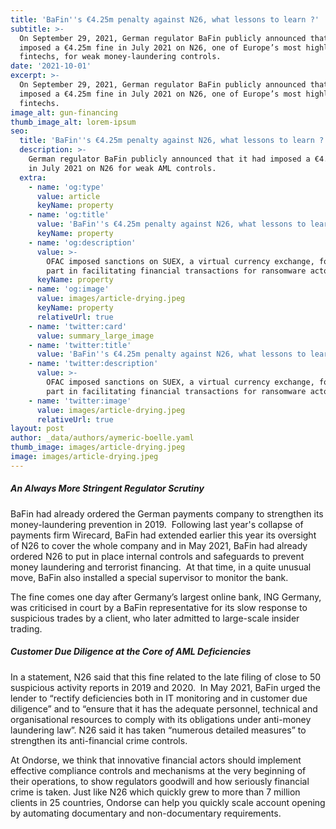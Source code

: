 ```yaml
---
title: 'BaFin''s €4.25m penalty against N26, what lessons to learn ?'
subtitle: >-
  On September 29, 2021, German regulator BaFin publicly announced that it had
  imposed a €4.25m fine in July 2021 on N26, one of Europe’s most highly valued
  fintechs, for weak money-laundering controls.
date: '2021-10-01'
excerpt: >-
  On September 29, 2021, German regulator BaFin publicly announced that it had
  imposed a €4.25m fine in July 2021 on N26, one of Europe’s most highly valued
  fintechs.
image_alt: gun-financing
thumb_image_alt: lorem-ipsum
seo:
  title: 'BaFin''s €4.25m penalty against N26, what lessons to learn ?'
  description: >-
    German regulator BaFin publicly announced that it had imposed a €4.25m fine
    in July 2021 on N26 for weak AML controls.
  extra:
    - name: 'og:type'
      value: article
      keyName: property
    - name: 'og:title'
      value: 'BaFin''s €4.25m penalty against N26, what lessons to learn ?'
      keyName: property
    - name: 'og:description'
      value: >-
        OFAC imposed sanctions on SUEX, a virtual currency exchange, for its
        part in facilitating financial transactions for ransomware actors.
      keyName: property
    - name: 'og:image'
      value: images/article-drying.jpeg
      keyName: property
      relativeUrl: true
    - name: 'twitter:card'
      value: summary_large_image
    - name: 'twitter:title'
      value: 'BaFin''s €4.25m penalty against N26, what lessons to learn ?'
    - name: 'twitter:description'
      value: >-
        OFAC imposed sanctions on SUEX, a virtual currency exchange, for its
        part in facilitating financial transactions for ransomware actors.
    - name: 'twitter:image'
      value: images/article-drying.jpeg
      relativeUrl: true
layout: post
author: _data/authors/aymeric-boelle.yaml
thumb_image: images/article-drying.jpeg
image: images/article-drying.jpeg
---
```

##### An Always More Stringent Regulator Scrutiny

BaFin had already ordered the German payments company to strengthen its money-laundering prevention in 2019.  Following last year's collapse of payments firm Wirecard, BaFin had extended earlier this year its oversight of N26 to cover the whole company and in May 2021, BaFin had already ordered N26 to put in place internal controls and safeguards to prevent money laundering and terrorist financing.  At that time, in a quite unusual move, BaFin also installed a special supervisor to monitor the bank. 

The fine comes one day after Germany’s largest online bank, ING Germany, was criticised in court by a BaFin representative for its slow response to suspicious trades by a client, who later admitted to large-scale insider trading.

##### Customer Due Diligence at the Core of AML Deficiencies

In a statement, N26 said that this fine related to the late filing of close to 50 suspicious activity reports in 2019 and 2020.  In May 2021, BaFin urged the lender to “rectify deficiencies both in IT monitoring and in customer due diligence” and to “ensure that it has the adequate personnel, technical and organisational resources to comply with its obligations under anti-money laundering law”. N26 said it has taken “numerous detailed measures” to strengthen its anti-financial crime controls.

At Ondorse, we think that innovative financial actors should implement effective compliance controls and mechanisms at the very beginning of their operations, to show regulators goodwill and how seriously financial crime is taken. Just like N26 which quickly grew to more than 7 million clients in 25 countries, Ondorse can help you quickly scale account opening by automating documentary and non-documentary requirements.
